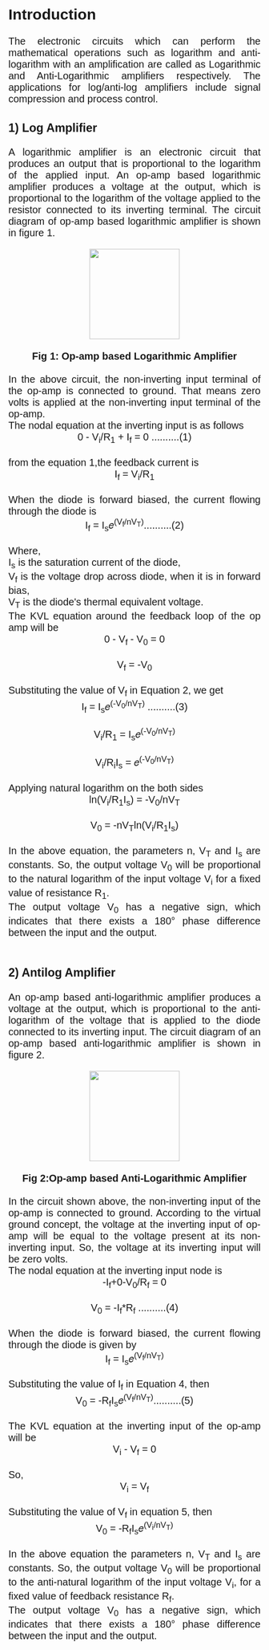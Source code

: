 
<div style="font-family: 'Nunito Sans', sans-serif; font-size: 20px;text-align: justify;">
<h2>Introduction</h2>

The electronic circuits which can perform the mathematical operations such as logarithm and anti-logarithm with an amplification are called as Logarithmic and Anti-Logarithmic amplifiers respectively. The applications for log/anti-log amplifiers include signal compression and process control.<br>

### 1) Log Amplifier

A logarithmic amplifier is an electronic circuit that produces an output that is proportional to the logarithm of the applied input. An op-amp based logarithmic amplifier produces a voltage at the output, which is proportional to the logarithm of the voltage applied to the resistor connected to its inverting terminal. The circuit diagram of op-amp based logarithmic amplifier is shown in figure 1. <br>
<center><img src="images/log1.jpg" style=" height: 180px" align="center"></center><br>
<center><b>Fig 1: Op-amp based Logarithmic Amplifier</b></center><br>
In the above circuit, the non-inverting input terminal of the op-amp is connected to ground. That means zero volts is applied at the non-inverting input terminal of the op-amp.<br>
The nodal equation at the inverting input is as follows<br>
<center>0 - V<sub>i</sub>/R<sub>1</sub> + I<sub>f</sub> = 0  ..........(1)</center><br>
from the equation 1,the feedback current is<br><center>I<sub>f</sub> = V<sub>i</sub>/R<sub>1</sub></center><br>
When the diode is forward biased, the current flowing through the diode is<br><center>I<sub>f</sub> = I<sub>s</sub>𝑒<sup>(V<sub>f</sub>/nV<sub>T</sub>)</sup>..........(2)</center><br>
Where,<br>
I<sub>s</sub> is the saturation current of the diode,<br>
V<sub>f</sub> is the voltage drop across diode, when it is in forward bias,<br>
V<sub>T</sub> is the diode's thermal equivalent voltage.<br>
The KVL equation around the feedback loop of the op amp will be<br>
<center>0 - V<sub>f</sub> - V<sub>0</sub> = 0</center><br>
<center>V<sub>f</sub> = -V<sub>0</sub></center><br>
Substituting the value of V<sub>f</sub> in Equation 2, we get<br>
<center>I<sub>f</sub> = I<sub>s</sub>𝑒<sup>(-V<sub>0</sub>/nV<sub>T</sub>)</sup> ..........(3)</center><br>
<center>V<sub>i</sub>/R<sub>1</sub> = I<sub>s</sub>𝑒<sup>(-V<sub>0</sub>/nV<sub>T</sub>)</sup></center><br>
<center>V<sub>i</sub>/R<sub>i</sub>I<sub>s</sub> = 𝑒<sup>(-V<sub>0</sub>/nV<sub>T</sub>)</sup></center><br>
Applying natural logarithm on the both sides<br>
<center>ln(V<sub>i</sub>/R<sub>1</sub>I<sub>s</sub>) = -V<sub>0</sub>/nV<sub>T</sub></center><br>
<center>V<sub>0</sub> = -nV<sub>T</sub>ln(V<sub>i</sub>/R<sub>1</sub>I<sub>s</sub>)</center><br>
In the above equation, the parameters n, V<sub>T</sub> and I<sub>s</sub> are constants. So, the output voltage V<sub>0</sub> will be proportional to the natural logarithm of the input voltage V<sub>i</sub> for a fixed value of resistance R<sub>1</sub>.<br>
The output voltage V<sub>0</sub> has a negative sign, which indicates that there exists a 180° phase difference between the input and the output.<br><br>


### 2) Antilog Amplifier 

An op-amp based anti-logarithmic amplifier produces a voltage at the output, which is proportional to the anti-logarithm of the voltage that is applied to the diode connected to its inverting input. The circuit diagram of an op-amp based anti-logarithmic amplifier is shown in figure 2.<br>
<center><img src="images/anti.jpg" style=" height: 180px" align="center"></center><br>
<center><b> Fig 2:Op-amp based Anti-Logarithmic Amplifier</b></center><br>
In the circuit shown above, the non-inverting input of the op-amp is connected to ground. According to the virtual ground concept, the voltage at the inverting input of op-amp will be equal to the voltage present at its non-inverting input. So, the voltage at its inverting input will be zero volts.<br>
The nodal equation at the inverting input node is <br>
<center>-I<sub>f</sub>+0-V<sub>0</sub>/R<sub>f</sub> = 0</center><br>
<center>V<sub>0</sub> = -I<sub>f</sub>*R<sub>f</sub> ..........(4)</center><br>
When the diode is forward biased, the current flowing through the diode is given by <br>
<center>I<sub>f</sub> = I<sub>s</sub>𝑒<sup>(V<sub>f</sub>/nV<sub>T</sub>)</sup></center><br>
Substituting the value of I<sub>f</sub> in Equation 4, then<br>
<center>V<sub>0</sub> = -R<sub>f</sub>I<sub>s</sub>𝑒<sup>(V<sub>f</sub>/nV<sub>T</sub>)</sup>..........(5)</center><br>
The KVL equation at the inverting input of the op-amp will be<br>
<center>V<sub>i</sub> - V<sub>f</sub> = 0</center><br>
So,<br>
<center>V<sub>i</sub> = V<sub>f</sub></center><br>
Substituting the value of V<sub>f</sub> in equation 5, then<br>
<center>V<sub>0</sub> = -R<sub>f</sub>I<sub>s</sub>𝑒<sup>(V<sub>i</sub>/nV<sub>T</sub>)</sup></center><br>
In the above equation the parameters n, V<sub>T</sub> and I<sub>s</sub> are constants. So, the output voltage V<sub>0</sub> will be proportional to the anti-natural logarithm of the input voltage V<sub>i</sub>, for a fixed value of feedback resistance R<sub>f</sub>.<br>
The output voltage V<sub>0</sub> has a negative sign, which indicates that there exists a 180° phase difference between the input and the output.
</div>
